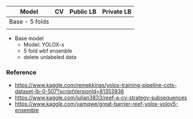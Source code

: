 |     Model      |  CV  | Public LB | Private LB |
| :------------: | :--: | :-------: | :--------: |
| Base - 5 folds |      |           |            |
|                |      |           |            |



* Base model
  * Model: YOLOX-s
  * 5 fold wbf ensenble
  * delete unlabeled data





### Reference

* https://www.kaggle.com/remekkinas/yolox-training-pipeline-cots-dataset-lb-0-507?scriptVersionId=81353936
* https://www.kaggle.com/julian3833/reef-a-cv-strategy-subsequences
* https://www.kaggle.com/yamqwe/great-barrier-reef-yolox-yolov5-ensemble
